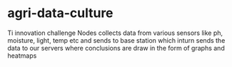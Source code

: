# agri-data-culture
Ti innovation challenge
Nodes collects data from various sensors like ph, moisture, light, temp etc and sends to base station which inturn sends the data to our servers where
conclusions are draw in the form of graphs and heatmaps

